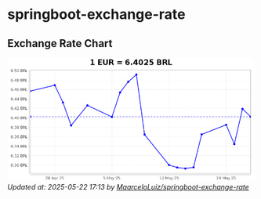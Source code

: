 # springboot-exchange-rate

<!-- EXCHANGE-RATE-START -->
## Exchange Rate Chart

![Exchange Rate Chart](charts/chart.png)*Updated at: 2025-05-22 17:13 by [MaarceloLuiz/springboot-exchange-rate](https://github.com/MaarceloLuiz/springboot-exchange-rate)*


<!-- EXCHANGE-RATE-END -->